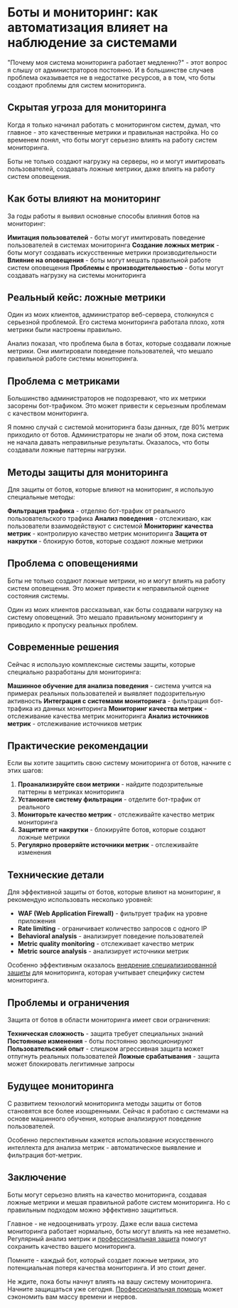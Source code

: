 ﻿# Боты и мониторинг: как автоматизация влияет на наблюдение за системами

"Почему моя система мониторинга работает медленно?" - этот вопрос я слышу от администраторов постоянно. И в большинстве случаев проблема оказывается не в недостатке ресурсов, а в том, что боты создают проблемы для систем мониторинга.

## Скрытая угроза для мониторинга

Когда я только начинал работать с мониторингом систем, думал, что главное - это качественные метрики и правильная настройка. Но со временем понял, что боты могут серьезно влиять на работу систем мониторинга.

Боты не только создают нагрузку на серверы, но и могут имитировать пользователей, создавать ложные метрики, даже влиять на работу систем оповещения.

## Как боты влияют на мониторинг

За годы работы я выявил основные способы влияния ботов на мониторинг:

**Имитация пользователей** - боты могут имитировать поведение пользователей в системах мониторинга
**Создание ложных метрик** - боты могут создавать искусственные метрики производительности
**Влияние на оповещения** - боты могут мешать правильной работе систем оповещения
**Проблемы с производительностью** - боты могут создавать нагрузку на системы мониторинга

## Реальный кейс: ложные метрики

Один из моих клиентов, администратор веб-сервера, столкнулся с серьезной проблемой. Его система мониторинга работала плохо, хотя метрики были настроены правильно.

Анализ показал, что проблема была в ботах, которые создавали ложные метрики. Они имитировали поведение пользователей, что мешало правильной работе системы мониторинга.

## Проблема с метриками

Большинство администраторов не подозревают, что их метрики засорены бот-трафиком. Это может привести к серьезным проблемам с качеством мониторинга.

Я помню случай с системой мониторинга базы данных, где 80% метрик приходило от ботов. Администраторы не знали об этом, пока система не начала давать неправильные результаты. Оказалось, что боты создавали ложные паттерны нагрузки.

## Методы защиты для мониторинга

Для защиты от ботов, которые влияют на мониторинг, я использую специальные методы:

**Фильтрация трафика** - отделяю бот-трафик от реального пользовательского трафика
**Анализ поведения** - отслеживаю, как пользователи взаимодействуют с системой
**Мониторинг качества метрик** - контролирую качество метрик мониторинга
**Защита от накрутки** - блокирую ботов, которые создают ложные метрики

## Проблема с оповещениями

Боты не только создают ложные метрики, но и могут влиять на работу систем оповещения. Это может привести к неправильной оценке состояния системы.

Один из моих клиентов рассказывал, как боты создавали нагрузку на систему оповещений. Это мешало правильному мониторингу и приводило к пропуску реальных проблем.

## Современные решения

Сейчас я использую комплексные системы защиты, которые специально разработаны для мониторинга:

**Машинное обучение для анализа поведения** - система учится на примерах реальных пользователей и выявляет подозрительную активность
**Интеграция с системами мониторинга** - фильтрация бот-трафика из данных мониторинга
**Мониторинг качества метрик** - отслеживание качества метрик мониторинга
**Анализ источников метрик** - отслеживание источников метрик

## Практические рекомендации

Если вы хотите защитить свою систему мониторинга от ботов, начните с этих шагов:

1. **Проанализируйте свои метрики** - найдите подозрительные паттерны в метриках мониторинга
2. **Установите систему фильтрации** - отделите бот-трафик от реального
3. **Мониторьте качество метрик** - отслеживайте качество метрик мониторинга
4. **Защитите от накрутки** - блокируйте ботов, которые создают ложные метрики
5. **Регулярно проверяйте источники метрик** - отслеживайте изменения

## Технические детали

Для эффективной защиты от ботов, которые влияют на мониторинг, я рекомендую использовать несколько уровней:

- **WAF (Web Application Firewall)** - фильтрует трафик на уровне приложения
- **Rate limiting** - ограничивает количество запросов с одного IP
- **Behavioral analysis** - анализирует поведение пользователей
- **Metric quality monitoring** - отслеживает качество метрик
- **Metric source analysis** - анализирует источники метрик

Особенно эффективным оказалось [внедрение специализированной защиты](https://progaem.com/ustanovka-antibota-usluga-po-zashhite-ot-botov-vashih-sajtov-na-razlichnyh-cms-sistemah.html) для мониторинга, которая учитывает специфику систем мониторинга.

## Проблемы и ограничения

Защита от ботов в области мониторинга имеет свои ограничения:

**Техническая сложность** - защита требует специальных знаний
**Постоянные изменения** - боты постоянно эволюционируют
**Пользовательский опыт** - слишком агрессивная защита может отпугнуть реальных пользователей
**Ложные срабатывания** - защита может блокировать легитимные запросы

## Будущее мониторинга

С развитием технологий мониторинга методы защиты от ботов становятся все более изощренными. Сейчас я работаю с системами на основе машинного обучения, которые анализируют поведение пользователей.

Особенно перспективным кажется использование искусственного интеллекта для анализа метрик - автоматическое выявление и фильтрация бот-метрик.

## Заключение

Боты могут серьезно влиять на качество мониторинга, создавая ложные метрики и мешая правильной работе систем мониторинга. Но с правильным подходом можно эффективно защититься.

Главное - не недооценивать угрозу. Даже если ваша система мониторинга работает нормально, боты могут влиять на нее незаметно. Регулярный анализ метрик и [профессиональная защита](https://progaem.com/ustanovka-antibota-usluga-po-zashhite-ot-botov-vashih-sajtov-na-razlichnyh-cms-sistemah.html) помогут сохранить качество вашего мониторинга.

Помните - каждый бот, который создает ложные метрики, это потенциальная потеря качества мониторинга. И это стоит денег.

Не ждите, пока боты начнут влиять на вашу систему мониторинга. Начните защищаться уже сегодня. [Профессиональная помощь](https://progaem.com/ustanovka-antibota-usluga-po-zashhite-ot-botov-vashih-sajtov-na-razlichnyh-cms-sistemah.html) может сэкономить вам массу времени и нервов.
